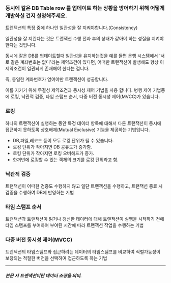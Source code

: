 
### 동시에 같은 DB Table row 를 업데이트 하는 상황을 방어하기 위해 어떻게 개발하실 건지 설명해주세요.


트랜잭션의 특징 중에 하나인 일관성을 잘 지켜야합니다.(Consistency)

일관성을 잘 지킨다는 것은 트랜잭션 수행 전과 후의 상태가 같아야 하는 성질을 지켜야 한다는 것입니다.

동시에 같은 DB를 업데이트할때 일관성을 유지하는것을 예를 들면 은행 시스템에서 '서로 같은 계좌번호는 없다'라는 제약조건이 있다면,
어떠한 트랜잭션이 발생해도 항상 이 제약조건이 일관되게 존재해야 한다는 겁니다.

즉, 동일한 계좌번호가 없어야만 트랜잭션이 성공합니다.

이를 지키기 위해 무결성 제약조건과 동시성 제어 기법을 사용 합니다.
병행 제어 기법중에 로킹, 낙관적 검증, 타임 스탬프 순서, 다중 버전 동시성 제어(MVCC)가 있습니다.


### 로킹
하나의 트랜잭션이 실행하는 동안 특정 데이터 항목에 대해서 다른 트랜잭션이 동시에 접근하지 못하도록 상호배제(Mutual Exclusive) 기능을 제공하는 기법입니다.

- DB,파일,레코드 등이 모두 로킹 단위가 될 수 있습니다.
- 로킹 단위가 작아지면 DB 공유도가 증가함.
- 로킹 단위가 작아지면 로킹 오버헤드가 증가.
- 한꺼번에 로킹할 수 있는 객체의 크기를 로킹 단위라고 함.


### 낙관적 검증
트랜잭션이 어떠한 검증도 수행하지 않고 일단 트랜잭션을 수행하고, 트랜잭션
종료 시 검증을 수행하여 DB에 반영하는 기법


### 타임 스탬프 순서
트랜잭션과 트랜잭션이 읽거나 갱신한 데이터에 대해 트랜잭션이 실행을 시작하기 전에
타임 스탬프를 부여하여 부여된 시간에 따라 트랜잭션 작업을 수행하는 기법


### 다중 버전 동시성 제어(MVCC)
트랜잭션의 타임스탬프와 접근하려는 데이터의 타임스탬프를 비교하여
직렬가능성이 보장되는 적절한 버전을 선택하여 접근하도록 하는 기법




------------
##### 본문 서 트랜잭션이란 데이터 조장을 의미.